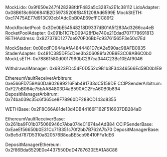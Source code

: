 MockLido: 0x9f650e247f428298fdfF482a5c3287a2E1c38112
LidoAdapter: 0x08B618c6606841B2D59735208fB451208Ad6599E
MockStETH: 0xc17475AE77d913C93cb1Adc0bB0AE69cfFCC89f2

MockRocketPool: 0x3De0bE54548218D9337dB01A5f283Ad3266ca4eB
RocketPoolAdapter: 0x091b11C7bD09428fDe740e21Edad707F78691813
RETHAddress: 0x927379D1277de970F06BbFc93761565F3e50d7Ed

MockStader: 0x08cdFC644aAfA4844481D7dA2e590ac98AFB0835
StaderAdapter: 0x481C385DF5cDee3b306089fa20B9E3C08AB6C0b0
MockLsETH: 0x78861580d0017990bC297ca344C23Bc10EAf9046


WithdrawalManager: 0x6B23FDc54F0D552c9B1b3F34346566Ed59D0b1E9



EthereumVaultReceiverArbitrum: 0xe566FD759A60Da902699216Fab491733dC5159DE
CCIPSenderArbitrum: 0xF27bB064e75bAA84803D4aB590AC2FcA60B0b894
DepositManagerArbitrum: 0x74ba039c35c6f365ce8F78960DF288CD143d8355

WETHBase: 0x2F8C66A81de13d4DB44166F162F516937DB284aD

EthereumVaultReceiverBase: 0x261ba9F01b075066946c7Aba074eC1674a4AdB84
CCIPSenderBase: 0xEaeEf56650b0E31Cc71B351c70f2bb7B762A7b70
DepositManagerBase: 0xBe5d787D5310a820576B8eaBE5cb98410FFa1dE6

DepositManagerEthereum: 0x2f86Bda6529E0e4437550DdD4787630E5A1A8C86